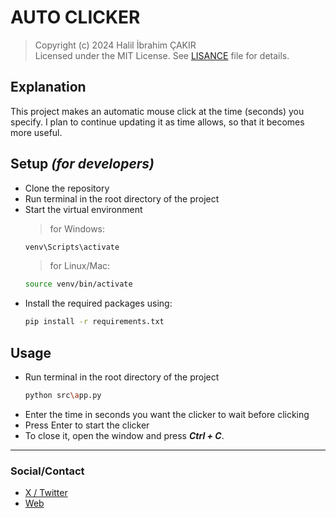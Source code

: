 # **AUTO CLICKER**
> Copyright (c) 2024 Halil İbrahim ÇAKIR \
Licensed under the MIT License. See [LISANCE](https://github.com/Halil-UtrioN/AutoClicker/blob/main/LICENSE) file for details.

## Explanation
This project makes an automatic mouse click at the time (seconds) you specify. I plan to continue updating it as time allows, so that it becomes more useful.

## Setup *(for developers)*
- Clone the repository
- Run terminal in the root directory of the project
- Start the virtual environment
    > for Windows:
    ```bash
    venv\Scripts\activate
    ```
    > for Linux/Mac:
    ```bash
    source venv/bin/activate
    ```
- Install the required packages using: 
    ```bash
    pip install -r requirements.txt
    ```

## Usage
- Run terminal in the root directory of the project
    ```bash
    python src\app.py
    ```
- Enter the time in seconds you want the clicker to wait before clicking
- Press Enter to start the clicker
- To close it, open the window and press **_Ctrl + C_**.
---

### Social/Contact
- [X / Twitter](https://x.com/halilcakir54)
- [Web](https://cakirhalil.com)
